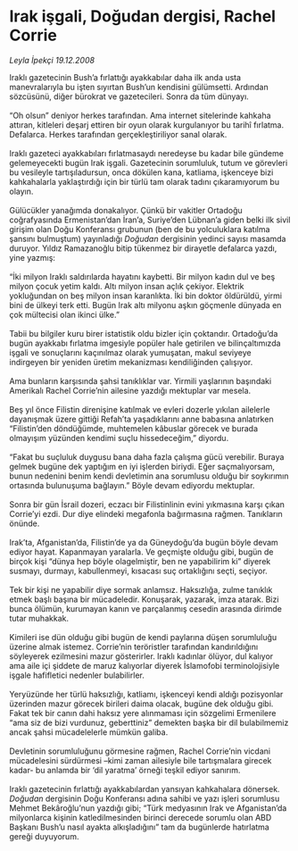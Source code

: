 # Irak işgali, Doğudan dergisi, Rachel Corrie

*Leyla İpekçi 19.12.2008*

<div class="taraf_structure_2col_1zq">
<div class="margen_n">



 <p>Iraklı gazetecinin Bush’a fırlattığı ayakkabılar daha ilk anda usta manevralarıyla bu işten sıyırtan Bush’un kendisini gülümsetti. Ardından sözcüsünü, diğer bürokrat ve gazetecileri. Sonra da tüm dünyayı. <br/><br/>“Oh olsun” deniyor herkes tarafından. Ama internet sitelerinde kahkaha attıran, kitleleri deşarj ettiren bir oyun olarak kurgulanıyor bu tarihî fırlatma. Defalarca. Herkes tarafından gerçekleştiriliyor sanal olarak. <br/><br/>Iraklı gazeteci ayakkabıları fırlatmasaydı neredeyse bu kadar bile gündeme gelemeyecekti bugün Irak işgali. Gazetecinin sorumluluk, tutum ve görevleri bu vesileyle tartışıladursun, onca dökülen kana, katliama, işkenceye bizi kahkahalarla yaklaştırdığı için bir türlü tam olarak tadını çıkaramıyorum bu olayın. <br/><br/>Gülücükler yanağımda donakalıyor. Çünkü bir vakitler Ortadoğu coğrafyasında Ermenistan’dan İran’a, Suriye’den Lübnan’a giden belki ilk sivil girişim olan Doğu Konferansı grubunun (ben de bu yolculuklara katılma şansını bulmuştum) yayınladığı <i>Doğudan</i> dergisinin yedinci sayısı masamda duruyor. Yıldız Ramazanoğlu bitip tükenmez bir dirayetle defalarca yazdı, yine yazmış: <br/><br/>“İki milyon Iraklı saldırılarda hayatını kaybetti. Bir milyon kadın dul ve beş milyon çocuk yetim kaldı. Altı milyon insan açlık çekiyor. Elektrik yokluğundan on beş milyon insan karanlıkta. İki bin doktor öldürüldü, yirmi bini de ülkeyi terk etti. Bugün Irak altı milyonu aşkın göçmenle dünyada en çok mültecisi olan ikinci ülke.” <br/><br/>Tabii bu bilgiler kuru birer istatistik oldu bizler için çoktandır. Ortadoğu’da bugün ayakkabı fırlatma imgesiyle popüler hale getirilen ve bilinçaltımızda işgali ve sonuçlarını kaçınılmaz olarak yumuşatan, makul seviyeye indirgeyen bir yeniden üretim mekanizması kendiliğinden çalışıyor. <br/><br/>Ama bunların karşısında şahsi tanıklıklar var. Yirmili yaşlarının başındaki Amerikalı Rachel Corrie’nin ailesine yazdığı mektuplar var mesela. <br/><br/>Beş yıl önce Filistin direnişine katılmak ve evleri dozerle yıkılan ailelerle dayanışmak üzere gittiği Refah’ta yaşadıklarını anne babasına anlatırken “Filistin’den döndüğümde, muhtemelen kâbuslar görecek ve burada olmayışım yüzünden kendimi suçlu hissedeceğim,” diyordu. <br/><br/>“Fakat bu suçluluk duygusu bana daha fazla çalışma gücü verebilir. Buraya gelmek bugüne dek yaptığım en iyi işlerden biriydi. Eğer saçmalıyorsam, bunun nedenini benim kendi devletimin ana sorumlusu olduğu bir soykırımın ortasında bulunuşuma bağlayın.” Böyle devam ediyordu mektuplar. <br/><br/>Sonra bir gün İsrail dozeri, eczacı bir Filistinlinin evini yıkmasına karşı çıkan Corrie’yi ezdi. Dur diye elindeki megafonla bağırmasına rağmen. Tanıkların önünde. <br/><br/>Irak’ta, Afganistan’da, Filistin’de ya da Güneydoğu’da bugün böyle devam ediyor hayat. Kapanmayan yaralarla. Ve geçmişte olduğu gibi, bugün de birçok kişi “dünya hep böyle olagelmiştir, ben ne yapabilirim ki” diyerek susmayı, durmayı, kabullenmeyi, kısacası suç ortaklığını seçti, seçiyor. <br/><br/>Tek bir kişi ne yapabilir diye sormak anlamsız. Haksızlığa, zulme tanıklık etmek başlı başına bir mücadeledir. Konuşarak, yazarak, imza atarak. Bizi bunca ölümün, kurumayan kanın ve parçalanmış cesedin arasında dirimde tutar muhakkak. <br/><br/>Kimileri ise dün olduğu gibi bugün de kendi paylarına düşen sorumluluğu üzerine almak istemez. Corrie’nin teröristler tarafından kandırıldığını söyleyerek ezilmesini mazur gösterirler. Iraklı kadınlar ölüyor, dul kalıyor ama aile içi şiddete de maruz kalıyorlar diyerek İslamofobi terminolojisiyle işgale hafifletici nedenler bulabilirler. <br/><br/>Yeryüzünde her türlü haksızlığı, katliamı, işkenceyi kendi aldığı pozisyonlar üzerinden mazur görecek birileri daima olacak, bugüne dek olduğu gibi. Fakat tek bir canın dahi haksız yere alınmaması için sözgelimi Ermenilere “ama siz de bizi vurdunuz, geberttiniz” demekten başka bir dil bulabilmemiz ancak şahsi mücadelelerle mümkün galiba. <br/><br/>Devletinin sorumluluğunu görmesine rağmen, Rachel Corrie’nin vicdani mücadelesini sürdürmesi –kimi zaman ailesiyle bile tartışmalara girecek kadar- bu anlamda bir ‘dil yaratma’ örneği teşkil ediyor sanırım. <br/><br/>Iraklı gazetecinin fırlattığı ayakkabılardan yansıyan kahkahalara dönersek. <i>Doğudan</i> dergisinin Doğu Konferansı adına sahibi ve yazı işleri sorumlusu Mehmet Bekâroğlu’nun yazdığı gibi; “Türk medyasının Irak ve Afganistan’da milyonlarca kişinin katledilmesinden birinci derecede sorumlu olan ABD Başkanı Bush’u nasıl ayakta alkışladığını” tam da bugünlerde hatırlatma gereği duyuyorum.</p>

<br/>


<div id="taraf_not">
</div>

</div>


</div>
